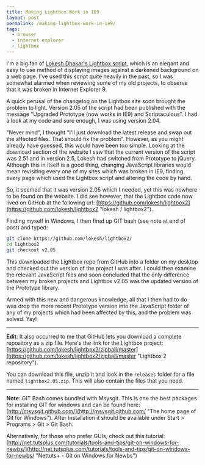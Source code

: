 ```yaml
---
title: Making Lightbox Work in IE9
layout: post
permalink: /making-lightbox-work-in-ie9/
tags:
  - browser
  - internet explorer
  - lightbox
---
```


I'm a big fan of [Lokesh Dhakar's Lightbox script](http://lokeshdhakar.com/projects/lightbox2/ "Lightbox is a simple, unobtrusive script used to overlay images on top of the current page."), which is an elegant and easy to use method of displaying images against a darkened background on a web page. I've used this script quite heavily in the past, so I was somewhat alarmed when reviewing some of my old projects, to observe that it was broken in Internet Explorer 9.

A quick perusal of the changelog on the Lightbox site soon brought the problem to light. Version 2.05 of the script had been published with the message "Upgraded Prototype (now works in IE9) and Scriptaculous". I had a look at my code and sure enough, I was using version 2.04.

"Never mind", I thought "I'll just download the latest release and swap out the affected files. That should fix the problem". However, as you might already have guessed, this would have been too simple. Looking at the download section of the website I saw that the current version of the script was 2.51 and in version 2.5, Lokesh had switched from Prototype to jQuery. Although this in itself is a good thing, changing JavaScript libraries would mean revisiting every one of my sites which was broken in IE9, finding every page which used the Lightbox script and altering the code by hand.

So, it seemed that it was version 2.05 which I needed, yet this was nowhere to be found on the website. I did see however, that the Lightbox code now lived on GitHub at the following url: [https://github.com/lokesh/lightbox2](https://github.com/lokesh/lightbox2 "lokesh / lightbox2").

Finding myself in Windows, I then fired up GIT bash (see note at end of post) and typed:

```sh
git clone https://github.com/lokesh/lightbox2/
cd lightbox2
git checkout v2.05
```

This downloaded the Lightbox repo from GitHub into a folder on my desktop and checked out the version of the project I was after. I could then examine the relevant JavaScript files and soon concluded that the only difference between my broken projects and Lightbox v2.05 was the updated version of the Prototype library.

Armed with this new and dangerous knowledge, all that I then had to do was drop the more recent Prototype version into the JavaScript folder of any of my projects which had been affected by this, and the problem was solved. Yay!

---

**Edit**: It also occurred to me that GitHub  lets you download a complete repository as a zip file. Here's the link for the Lightbox project: [https://github.com/lokesh/lightbox2/zipball/master](https://github.com/lokesh/lightbox2/zipball/master "Lightbox 2 repository").

You can download this file, unzip it and look in the `releases` folder for a file named `lightbox2.05.zip`. This will also contain the files that you need.

---

**Note**: GIT Bash comes bundled with Msysgit. This is one the best packages for installing GIT for windows and can be found here: [http://msysgit.github.com/](http://msysgit.github.com/ "The home page of Git for Windows"). After installation it should be available under Start > Programs > Git > Git Bash.

Alternatively, for those who prefer GUIs, check out this tutorial: [http://net.tutsplus.com/tutorials/tools-and-tips/git-on-windows-for-newbs/](http://net.tutsplus.com/tutorials/tools-and-tips/git-on-windows-for-newbs/ "Nettuts+ - Git on Windows for Newbs")
